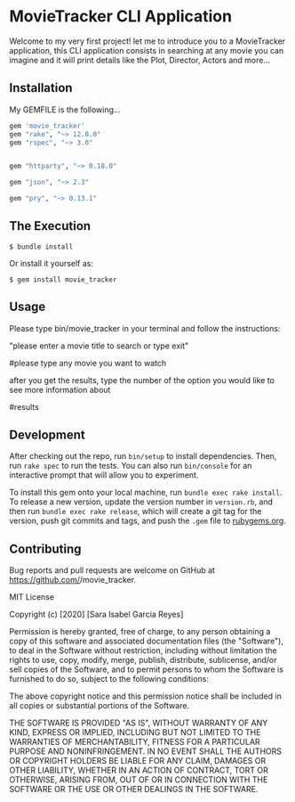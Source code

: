# MovieTracker CLI Application 

Welcome to my very first project! let me to introduce you to a MovieTracker application,
 this CLI application consists in searching at any movie you can imagine and it will print details like the Plot, Director, Actors and more...

## Installation

My GEMFILE is the following...
```ruby
gem 'movie_tracker'
gem "rake", "~> 12.0.0"
gem "rspec", "~> 3.0"


gem "httparty", "~> 0.18.0"

gem "json", "~> 2.3"

gem "pry", "~> 0.13.1"
```

## The Execution 

    $ bundle install

Or install it yourself as:

    $ gem install movie_tracker

## Usage

Please type bin/movie_tracker in your terminal and follow the instructions:

"please enter a movie title to search or type exit"

#please type any movie you want to watch 

after you get the results, type the number of the option you would like to see more information about

#results 

## Development

After checking out the repo, run `bin/setup` to install dependencies. Then, run `rake spec` to run the tests. You can also run `bin/console` for an interactive prompt that will allow you to experiment.

To install this gem onto your local machine, run `bundle exec rake install`. To release a new version, update the version number in `version.rb`, and then run `bundle exec rake release`, which will create a git tag for the version, push git commits and tags, and push the `.gem` file to [rubygems.org](https://rubygems.org).

## Contributing

Bug reports and pull requests are welcome on GitHub at https://github.com/<github sarisgar28>/movie_tracker.






MIT License

Copyright (c) [2020] [Sara Isabel Garcia Reyes]

Permission is hereby granted, free of charge, to any person obtaining a copy
of this software and associated documentation files (the "Software"), to deal
in the Software without restriction, including without limitation the rights
to use, copy, modify, merge, publish, distribute, sublicense, and/or sell
copies of the Software, and to permit persons to whom the Software is
furnished to do so, subject to the following conditions:

The above copyright notice and this permission notice shall be included in all
copies or substantial portions of the Software.

THE SOFTWARE IS PROVIDED "AS IS", WITHOUT WARRANTY OF ANY KIND, EXPRESS OR
IMPLIED, INCLUDING BUT NOT LIMITED TO THE WARRANTIES OF MERCHANTABILITY,
FITNESS FOR A PARTICULAR PURPOSE AND NONINFRINGEMENT. IN NO EVENT SHALL THE
AUTHORS OR COPYRIGHT HOLDERS BE LIABLE FOR ANY CLAIM, DAMAGES OR OTHER
LIABILITY, WHETHER IN AN ACTION OF CONTRACT, TORT OR OTHERWISE, ARISING FROM,
OUT OF OR IN CONNECTION WITH THE SOFTWARE OR THE USE OR OTHER DEALINGS IN THE
SOFTWARE.